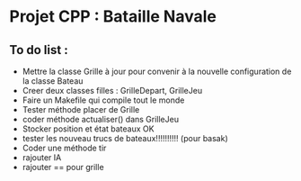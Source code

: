 # Projet CPP : Bataille Navale

## To do list :
- Mettre la classe Grille à jour pour convenir à la nouvelle configuration de la classe Bateau
- Creer deux classes filles : GrilleDepart, GrilleJeu
- Faire un Makefile qui compile tout le monde
- Tester méthode placer de Grille
- coder méthode actualiser() dans GrilleJeu
- Stocker position et état bateaux OK
- tester les nouveau trucs de bateaux!!!!!!!!!! (pour basak)
- Coder une méthode tir
- rajouter IA
- rajouter == pour grille
